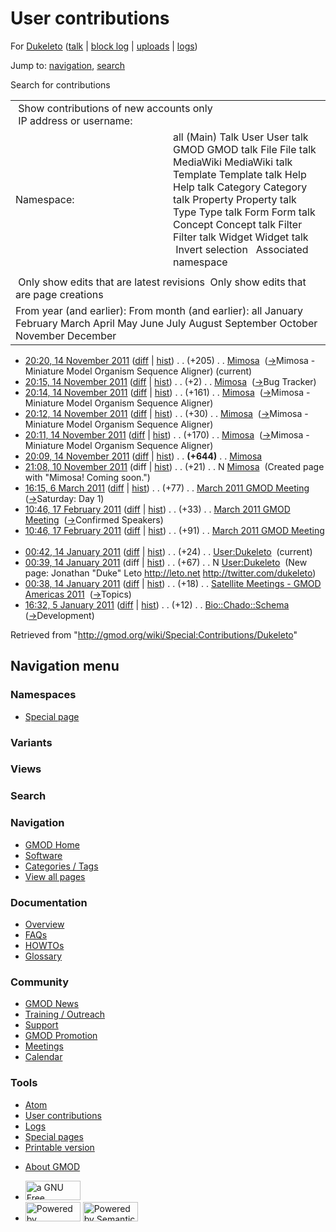 <div id="mw-page-base" class="noprint">

</div>

<div id="mw-head-base" class="noprint">

</div>

<div id="content" class="mw-body" role="main">

<span id="top"></span>

<div id="mw-js-message" style="display:none;">

</div>



# <span dir="auto">User contributions</span>

<div id="bodyContent">

<div id="contentSub">

For [Dukeleto](/wiki/User:Dukeleto "User:Dukeleto") (<a
href="/mediawiki/index.php?title=User_talk:Dukeleto&amp;action=edit&amp;redlink=1"
class="new" title="User talk:Dukeleto (page does not exist)">talk</a> \|
[block
log](/mediawiki/index.php?title=Special:Log/block&page=User%3ADukeleto "Special:Log/block")
\|
[uploads](/wiki/Special:ListFiles/Dukeleto "Special:ListFiles/Dukeleto")
\| [logs](/wiki/Special:Log/Dukeleto "Special:Log/Dukeleto"))

</div>

<div id="jump-to-nav" class="mw-jump">

Jump to: [navigation](#mw-navigation), [search](#p-search)

</div>

<div id="mw-content-text">

Search for contributions

<table class="mw-contributions-table">
<colgroup>
<col style="width: 50%" />
<col style="width: 50%" />
</colgroup>
<tbody>
<tr class="odd">
<td colspan="2"> Show contributions of new accounts only<br />
 IP address or username:</td>
</tr>
<tr class="even">
<td class="mw-label">Namespace:</td>
<td>all (Main) Talk User User talk GMOD GMOD talk File File talk
MediaWiki MediaWiki talk Template Template talk Help Help talk Category
Category talk Property Property talk Type Type talk Form Form talk
Concept Concept talk Filter Filter talk Widget Widget talk  
 Invert selection 
 Associated namespace </td>
</tr>
<tr class="odd">
<td colspan="2"></td>
</tr>
<tr class="even">
<td colspan="2"> Only show edits that are latest revisions
 Only show edits that are page creations</td>
</tr>
<tr class="odd">
<td colspan="2">From year (and earlier): From month (and earlier): all
January February March April May June July August September October
November December</td>
</tr>
</tbody>
</table>

- <a href="/mediawiki/index.php?title=Mimosa&amp;oldid=19422"
  class="mw-changeslist-date" title="Mimosa">20:20, 14 November 2011</a>
  ([diff](/mediawiki/index.php?title=Mimosa&diff=prev&oldid=19422 "Mimosa")
  \| [hist](/mediawiki/index.php?title=Mimosa&action=history "Mimosa"))
  <span class="mw-changeslist-separator">. .</span>
  <span class="mw-plusminus-pos" dir="ltr"
  title="1,233 bytes after change">(+205)</span>‎
  <span class="mw-changeslist-separator">. .</span>
  <a href="/wiki/Mimosa" class="mw-contributions-title"
  title="Mimosa">Mimosa</a> ‎
  <span class="comment">([→](/wiki/Mimosa#Mimosa_-_Miniature_Model_Organism_Sequence_Aligner "Mimosa")‎<span dir="auto"><span class="autocomment">Mimosa -
  Miniature Model Organism Sequence Aligner</span></span>)</span>
  <span class="mw-uctop">(current)</span>
- <a href="/mediawiki/index.php?title=Mimosa&amp;oldid=19421"
  class="mw-changeslist-date" title="Mimosa">20:15, 14 November 2011</a>
  ([diff](/mediawiki/index.php?title=Mimosa&diff=prev&oldid=19421 "Mimosa")
  \| [hist](/mediawiki/index.php?title=Mimosa&action=history "Mimosa"))
  <span class="mw-changeslist-separator">. .</span>
  <span class="mw-plusminus-pos" dir="ltr"
  title="1,028 bytes after change">(+2)</span>‎
  <span class="mw-changeslist-separator">. .</span>
  <a href="/wiki/Mimosa" class="mw-contributions-title"
  title="Mimosa">Mimosa</a> ‎
  <span class="comment">([→](/wiki/Mimosa#Bug_Tracker "Mimosa")‎<span dir="auto"><span class="autocomment">Bug
  Tracker</span></span>)</span>
- <a href="/mediawiki/index.php?title=Mimosa&amp;oldid=19419"
  class="mw-changeslist-date" title="Mimosa">20:14, 14 November 2011</a>
  ([diff](/mediawiki/index.php?title=Mimosa&diff=prev&oldid=19419 "Mimosa")
  \| [hist](/mediawiki/index.php?title=Mimosa&action=history "Mimosa"))
  <span class="mw-changeslist-separator">. .</span>
  <span class="mw-plusminus-pos" dir="ltr"
  title="1,026 bytes after change">(+161)</span>‎
  <span class="mw-changeslist-separator">. .</span>
  <a href="/wiki/Mimosa" class="mw-contributions-title"
  title="Mimosa">Mimosa</a> ‎
  <span class="comment">([→](/wiki/Mimosa#Mimosa_-_Miniature_Model_Organism_Sequence_Aligner "Mimosa")‎<span dir="auto"><span class="autocomment">Mimosa -
  Miniature Model Organism Sequence Aligner</span></span>)</span>
- <a href="/mediawiki/index.php?title=Mimosa&amp;oldid=19418"
  class="mw-changeslist-date" title="Mimosa">20:12, 14 November 2011</a>
  ([diff](/mediawiki/index.php?title=Mimosa&diff=prev&oldid=19418 "Mimosa")
  \| [hist](/mediawiki/index.php?title=Mimosa&action=history "Mimosa"))
  <span class="mw-changeslist-separator">. .</span>
  <span class="mw-plusminus-pos" dir="ltr"
  title="865 bytes after change">(+30)</span>‎
  <span class="mw-changeslist-separator">. .</span>
  <a href="/wiki/Mimosa" class="mw-contributions-title"
  title="Mimosa">Mimosa</a> ‎
  <span class="comment">([→](/wiki/Mimosa#Mimosa_-_Miniature_Model_Organism_Sequence_Aligner "Mimosa")‎<span dir="auto"><span class="autocomment">Mimosa -
  Miniature Model Organism Sequence Aligner</span></span>)</span>
- <a href="/mediawiki/index.php?title=Mimosa&amp;oldid=19417"
  class="mw-changeslist-date" title="Mimosa">20:11, 14 November 2011</a>
  ([diff](/mediawiki/index.php?title=Mimosa&diff=prev&oldid=19417 "Mimosa")
  \| [hist](/mediawiki/index.php?title=Mimosa&action=history "Mimosa"))
  <span class="mw-changeslist-separator">. .</span>
  <span class="mw-plusminus-pos" dir="ltr"
  title="835 bytes after change">(+170)</span>‎
  <span class="mw-changeslist-separator">. .</span>
  <a href="/wiki/Mimosa" class="mw-contributions-title"
  title="Mimosa">Mimosa</a> ‎
  <span class="comment">([→](/wiki/Mimosa#Mimosa_-_Miniature_Model_Organism_Sequence_Aligner "Mimosa")‎<span dir="auto"><span class="autocomment">Mimosa -
  Miniature Model Organism Sequence Aligner</span></span>)</span>
- <a href="/mediawiki/index.php?title=Mimosa&amp;oldid=19416"
  class="mw-changeslist-date" title="Mimosa">20:09, 14 November 2011</a>
  ([diff](/mediawiki/index.php?title=Mimosa&diff=prev&oldid=19416 "Mimosa")
  \| [hist](/mediawiki/index.php?title=Mimosa&action=history "Mimosa"))
  <span class="mw-changeslist-separator">. .</span> **(+644)**‎
  <span class="mw-changeslist-separator">. .</span>
  <a href="/wiki/Mimosa" class="mw-contributions-title"
  title="Mimosa">Mimosa</a> ‎
- <a href="/mediawiki/index.php?title=Mimosa&amp;oldid=19407"
  class="mw-changeslist-date" title="Mimosa">21:08, 10 November 2011</a>
  (diff \|
  [hist](/mediawiki/index.php?title=Mimosa&action=history "Mimosa"))
  <span class="mw-changeslist-separator">. .</span>
  <span class="mw-plusminus-pos" dir="ltr"
  title="21 bytes after change">(+21)</span>‎
  <span class="mw-changeslist-separator">. .</span> N
  <a href="/wiki/Mimosa" class="mw-contributions-title"
  title="Mimosa">Mimosa</a> ‎ <span class="comment">(Created page with
  "Mimosa! Coming soon.")</span>
- <a
  href="/mediawiki/index.php?title=March_2011_GMOD_Meeting&amp;oldid=17155"
  class="mw-changeslist-date" title="March 2011 GMOD Meeting">16:15, 6
  March 2011</a>
  ([diff](/mediawiki/index.php?title=March_2011_GMOD_Meeting&diff=prev&oldid=17155 "March 2011 GMOD Meeting")
  \|
  [hist](/mediawiki/index.php?title=March_2011_GMOD_Meeting&action=history "March 2011 GMOD Meeting"))
  <span class="mw-changeslist-separator">. .</span>
  <span class="mw-plusminus-pos" dir="ltr"
  title="14,700 bytes after change">(+77)</span>‎
  <span class="mw-changeslist-separator">. .</span>
  <a href="/wiki/March_2011_GMOD_Meeting" class="mw-contributions-title"
  title="March 2011 GMOD Meeting">March 2011 GMOD Meeting</a> ‎
  <span class="comment">([→](/wiki/March_2011_GMOD_Meeting#Saturday:_Day_1 "March 2011 GMOD Meeting")‎<span dir="auto"><span class="autocomment">Saturday:
  Day 1</span></span>)</span>
- <a
  href="/mediawiki/index.php?title=March_2011_GMOD_Meeting&amp;oldid=16948"
  class="mw-changeslist-date" title="March 2011 GMOD Meeting">10:46, 17
  February 2011</a>
  ([diff](/mediawiki/index.php?title=March_2011_GMOD_Meeting&diff=prev&oldid=16948 "March 2011 GMOD Meeting")
  \|
  [hist](/mediawiki/index.php?title=March_2011_GMOD_Meeting&action=history "March 2011 GMOD Meeting"))
  <span class="mw-changeslist-separator">. .</span>
  <span class="mw-plusminus-pos" dir="ltr"
  title="13,330 bytes after change">(+33)</span>‎
  <span class="mw-changeslist-separator">. .</span>
  <a href="/wiki/March_2011_GMOD_Meeting" class="mw-contributions-title"
  title="March 2011 GMOD Meeting">March 2011 GMOD Meeting</a> ‎
  <span class="comment">([→](/wiki/March_2011_GMOD_Meeting#Confirmed_Speakers "March 2011 GMOD Meeting")‎<span dir="auto"><span class="autocomment">Confirmed
  Speakers</span></span>)</span>
- <a
  href="/mediawiki/index.php?title=March_2011_GMOD_Meeting&amp;oldid=16947"
  class="mw-changeslist-date" title="March 2011 GMOD Meeting">10:46, 17
  February 2011</a>
  ([diff](/mediawiki/index.php?title=March_2011_GMOD_Meeting&diff=prev&oldid=16947 "March 2011 GMOD Meeting")
  \|
  [hist](/mediawiki/index.php?title=March_2011_GMOD_Meeting&action=history "March 2011 GMOD Meeting"))
  <span class="mw-changeslist-separator">. .</span>
  <span class="mw-plusminus-pos" dir="ltr"
  title="13,297 bytes after change">(+91)</span>‎
  <span class="mw-changeslist-separator">. .</span>
  <a href="/wiki/March_2011_GMOD_Meeting" class="mw-contributions-title"
  title="March 2011 GMOD Meeting">March 2011 GMOD Meeting</a> ‎
- <a href="/mediawiki/index.php?title=User:Dukeleto&amp;oldid=16500"
  class="mw-changeslist-date" title="User:Dukeleto">00:42, 14 January
  2011</a>
  ([diff](/mediawiki/index.php?title=User:Dukeleto&diff=prev&oldid=16500 "User:Dukeleto")
  \|
  [hist](/mediawiki/index.php?title=User:Dukeleto&action=history "User:Dukeleto"))
  <span class="mw-changeslist-separator">. .</span>
  <span class="mw-plusminus-pos" dir="ltr"
  title="91 bytes after change">(+24)</span>‎
  <span class="mw-changeslist-separator">. .</span>
  <a href="/wiki/User:Dukeleto" class="mw-contributions-title"
  title="User:Dukeleto">User:Dukeleto</a> ‎
  <span class="mw-uctop">(current)</span>
- <a href="/mediawiki/index.php?title=User:Dukeleto&amp;oldid=16499"
  class="mw-changeslist-date" title="User:Dukeleto">00:39, 14 January
  2011</a> (diff \|
  [hist](/mediawiki/index.php?title=User:Dukeleto&action=history "User:Dukeleto"))
  <span class="mw-changeslist-separator">. .</span>
  <span class="mw-plusminus-pos" dir="ltr"
  title="67 bytes after change">(+67)</span>‎
  <span class="mw-changeslist-separator">. .</span> N
  <a href="/wiki/User:Dukeleto" class="mw-contributions-title"
  title="User:Dukeleto">User:Dukeleto</a> ‎ <span class="comment">(New
  page: Jonathan "Duke" Leto http://leto.net
  http://twitter.com/dukeleto)</span>
- <a
  href="/mediawiki/index.php?title=Satellite_Meetings_-_GMOD_Americas_2011&amp;oldid=16498"
  class="mw-changeslist-date"
  title="Satellite Meetings - GMOD Americas 2011">00:38, 14 January
  2011</a>
  ([diff](/mediawiki/index.php?title=Satellite_Meetings_-_GMOD_Americas_2011&diff=prev&oldid=16498 "Satellite Meetings - GMOD Americas 2011")
  \|
  [hist](/mediawiki/index.php?title=Satellite_Meetings_-_GMOD_Americas_2011&action=history "Satellite Meetings - GMOD Americas 2011"))
  <span class="mw-changeslist-separator">. .</span>
  <span class="mw-plusminus-pos" dir="ltr"
  title="2,754 bytes after change">(+18)</span>‎
  <span class="mw-changeslist-separator">. .</span>
  <a href="/wiki/Satellite_Meetings_-_GMOD_Americas_2011"
  class="mw-contributions-title"
  title="Satellite Meetings - GMOD Americas 2011">Satellite Meetings -
  GMOD Americas 2011</a> ‎
  <span class="comment">([→](/wiki/Satellite_Meetings_-_GMOD_Americas_2011#Topics "Satellite Meetings - GMOD Americas 2011")‎<span dir="auto"><span class="autocomment">Topics</span></span>)</span>
- <a href="/mediawiki/index.php?title=Bio::Chado::Schema&amp;oldid=16422"
  class="mw-changeslist-date" title="Bio::Chado::Schema">16:32, 5 January
  2011</a>
  ([diff](/mediawiki/index.php?title=Bio::Chado::Schema&diff=prev&oldid=16422 "Bio::Chado::Schema")
  \|
  [hist](/mediawiki/index.php?title=Bio::Chado::Schema&action=history "Bio::Chado::Schema"))
  <span class="mw-changeslist-separator">. .</span>
  <span class="mw-plusminus-pos" dir="ltr"
  title="1,679 bytes after change">(+12)</span>‎
  <span class="mw-changeslist-separator">. .</span>
  <a href="/wiki/Bio::Chado::Schema" class="mw-contributions-title"
  title="Bio::Chado::Schema">Bio::Chado::Schema</a> ‎
  <span class="comment">([→](/wiki/Bio::Chado::Schema#Development "Bio::Chado::Schema")‎<span dir="auto"><span class="autocomment">Development</span></span>)</span>

</div>

<div class="printfooter">

Retrieved from "<http://gmod.org/wiki/Special:Contributions/Dukeleto>"

</div>

<div id="catlinks" class="catlinks catlinks-allhidden">

</div>

<div class="visualClear">

</div>

</div>

</div>

<div id="mw-navigation">

## Navigation menu

<div id="mw-head">



<div id="left-navigation">

<div id="p-namespaces" class="vectorTabs" role="navigation"
aria-labelledby="p-namespaces-label">

### Namespaces

- <span id="ca-nstab-special">[Special
  page](/wiki/Special:Contributions/Dukeleto "This is a special page, you cannot edit the page itself")</span>

</div>

<div id="p-variants" class="vectorMenu emptyPortlet" role="navigation"
aria-labelledby="p-variants-label">

### 

### Variants[](#)

<div class="menu">

</div>

</div>

</div>

<div id="right-navigation">

<div id="p-views" class="vectorTabs emptyPortlet" role="navigation"
aria-labelledby="p-views-label">

### Views

</div>



</div>

<div id="p-search" role="search">

### Search

<div id="simpleSearch">

</div>

</div>

</div>

</div>

<div id="mw-panel">

<div id="p-logo" role="banner">

<a href="/wiki/Main_Page"
style="background-image: url(http://gmod.org/images/GMOD-cogs.png);"
title="Visit the main page"></a>

</div>

<div id="p-Navigation" class="portal" role="navigation"
aria-labelledby="p-Navigation-label">

### Navigation

<div class="body">

- <span id="n-GMOD-Home">[GMOD Home](/wiki/Main_Page)</span>
- <span id="n-Software">[Software](/wiki/GMOD_Components)</span>
- <span id="n-Categories-.2F-Tags">[Categories /
  Tags](/wiki/Categories)</span>
- <span id="n-View-all-pages">[View all
  pages](/wiki/Special:AllPages)</span>

</div>

</div>

<div id="p-Documentation" class="portal" role="navigation"
aria-labelledby="p-Documentation-label">

### Documentation

<div class="body">

- <span id="n-Overview">[Overview](/wiki/Overview)</span>
- <span id="n-FAQs">[FAQs](/wiki/Category:FAQ)</span>
- <span id="n-HOWTOs">[HOWTOs](/wiki/Category:HOWTO)</span>
- <span id="n-Glossary">[Glossary](/wiki/Glossary)</span>

</div>

</div>

<div id="p-Community" class="portal" role="navigation"
aria-labelledby="p-Community-label">

### Community

<div class="body">

- <span id="n-GMOD-News">[GMOD News](/wiki/GMOD_News)</span>
- <span id="n-Training-.2F-Outreach">[Training /
  Outreach](/wiki/Training_and_Outreach)</span>
- <span id="n-Support">[Support](/wiki/Support)</span>
- <span id="n-GMOD-Promotion">[GMOD
  Promotion](/wiki/GMOD_Promotion)</span>
- <span id="n-Meetings">[Meetings](/wiki/Meetings)</span>
- <span id="n-Calendar">[Calendar](/wiki/Calendar)</span>

</div>

</div>

<div id="p-tb" class="portal" role="navigation"
aria-labelledby="p-tb-label">

### Tools

<div class="body">

- <span id="feedlinks"><a
  href="http://gmod.org/mediawiki/index.php?title=Special:Contributions/Dukeleto&amp;feed=atom"
  id="feed-atom" class="feedlink" rel="alternate"
  type="application/atom+xml" title="Atom feed for this page">Atom</a></span>
- <span id="t-contributions">[User
  contributions](/wiki/Special:Contributions/Dukeleto "A list of contributions of this user")</span>
- <span id="t-log">[Logs](/wiki/Special:Log/Dukeleto)</span>
- <span id="t-specialpages"><a href="/wiki/Special:SpecialPages" accesskey="q"
  title="A list of all special pages [q]">Special pages</a></span>
- <span id="t-print"><a
  href="/mediawiki/index.php?title=Special:Contributions/Dukeleto&amp;printable=yes"
  rel="alternate" accesskey="p"
  title="Printable version of this page [p]">Printable version</a></span>

</div>

</div>

</div>

</div>

<div id="footer" role="contentinfo">

- <span id="footer-places-about">[About
  GMOD](/wiki/GMOD:About "GMOD:About")</span>

<!-- -->

- <span id="footer-copyrightico">[<img src="http://www.gnu.org/graphics/gfdl-logo-small.png" width="88"
  height="31" alt="a GNU Free Documentation License" />](http://www.gnu.org/licenses/fdl-1.3.html)</span>
- <span id="footer-poweredbyico">[<img src="/mediawiki/skins/common/images/poweredby_mediawiki_88x31.png"
  width="88" height="31" alt="Powered by MediaWiki" />](//www.mediawiki.org/)
  [<img
  src="/mediawiki/extensions/SemanticMediaWiki/includes/../resources/images/smw_button.png"
  width="88" height="31" alt="Powered by Semantic MediaWiki" />](https://www.semantic-mediawiki.org/wiki/Semantic_MediaWiki)</span>

<div style="clear:both">

</div>

</div>
